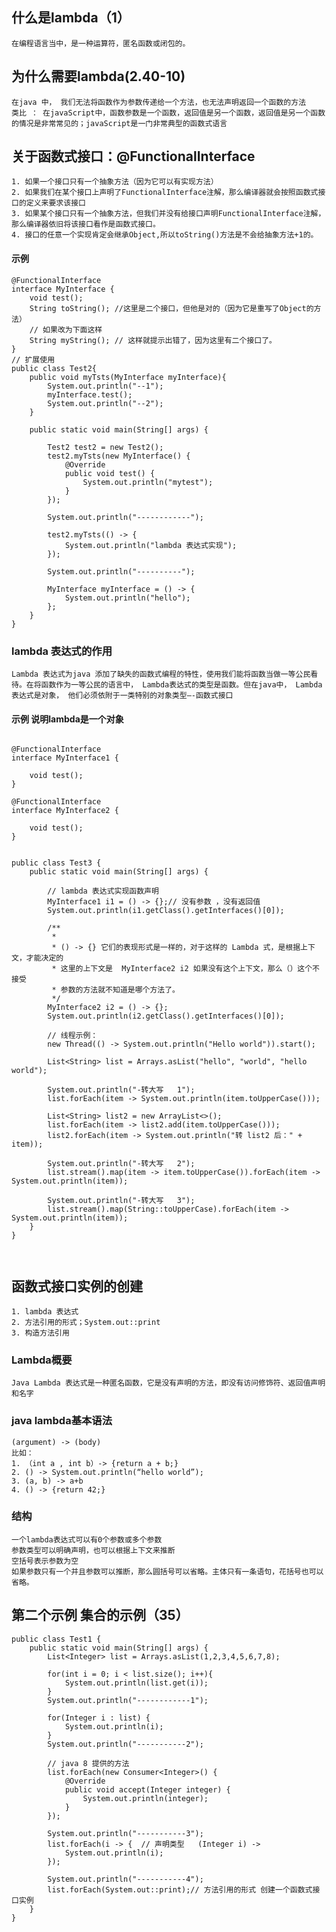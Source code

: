 ## 什么是lambda（1）
    在编程语言当中，是一种运算符，匿名函数或闭包的。

## 为什么需要lambda(2.40-10)
    在java 中， 我们无法将函数作为参数传递给一个方法，也无法声明返回一个函数的方法
    类比 ： 在javaScript中，函数参数是一个函数，返回值是另一个函数，返回值是另一个函数的情况是非常常见的；javaScript是一门非常典型的函数式语言

## 关于函数式接口：@FunctionalInterface
    1. 如果一个接口只有一个抽象方法（因为它可以有实现方法）
    2. 如果我们在某个接口上声明了FunctionalInterface注解，那么编译器就会按照函数式接口的定义来要求该接口
    3. 如果某个接口只有一个抽象方法，但我们并没有给接口声明FunctionalInterface注解，那么编译器依旧将该接口看作是函数式接口。
    4. 接口的任意一个实现肯定会继承Object,所以toString()方法是不会给抽象方法+1的。

#### 示例
```
@FunctionalInterface
interface MyInterface {
    void test();
    String toString(); //这里是二个接口，但他是对的（因为它是重写了Object的方法）
    // 如果改为下面这样
    String myString(); // 这样就提示出错了，因为这里有二个接口了。
}
// 扩展使用
public class Test2{
    public void myTsts(MyInterface myInterface){
        System.out.println("--1");
        myInterface.test();
        System.out.println("--2");
    }

    public static void main(String[] args) {

        Test2 test2 = new Test2();
        test2.myTsts(new MyInterface() {
            @Override
            public void test() {
                System.out.println("mytest");
            }
        });

        System.out.println("------------");

        test2.myTsts(() -> {
            System.out.println("lambda 表达式实现");
        });

        System.out.println("----------");

        MyInterface myInterface = () -> {
            System.out.println("hello");
        };
    }
}
```

### lambda 表达式的作用
    Lambda 表达式为java 添加了缺失的函数式编程的特性，使用我们能将函数当做一等公民看待。在将函数作为一等公民的语言中， Lambda表达式的类型是函数。但在java中， Lambda表达式是对象， 他们必须依附于一类特别的对象类型—-函数式接口

#### 示例 说明lambda是一个对象
```

@FunctionalInterface
interface MyInterface1 {

    void test();
}

@FunctionalInterface
interface MyInterface2 {

    void test();
}


public class Test3 {
    public static void main(String[] args) {

        // lambda 表达式实现函数声明
        MyInterface1 i1 = () -> {};// 没有参数 ，没有返回值
        System.out.println(i1.getClass().getInterfaces()[0]);

        /**
         * 
         * () -> {} 它们的表现形式是一样的，对于这样的 Lambda 式，是根据上下文，才能决定的
         * 这里的上下文是  MyInterface2 i2 如果没有这个上下文，那么（）这个不接受
         * 参数的方法就不知道是哪个方法了。
         */
        MyInterface2 i2 = () -> {};
        System.out.println(i2.getClass().getInterfaces()[0]);

        // 线程示例：
        new Thread(() -> System.out.println("Hello world")).start();

        List<String> list = Arrays.asList("hello", "world", "hello world");

        System.out.println("-转大写   1");
        list.forEach(item -> System.out.println(item.toUpperCase()));

        List<String> list2 = new ArrayList<>();
        list.forEach(item -> list2.add(item.toUpperCase()));
        list2.forEach(item -> System.out.println("转 list2 后：" + item));

        System.out.println("-转大写   2");
        list.stream().map(item -> item.toUpperCase()).forEach(item -> System.out.println(item));

        System.out.println("-转大写   3");
        list.stream().map(String::toUpperCase).forEach(item -> System.out.println(item));
    }
}



```

## 函数式接口实例的创建
    1. lambda 表达式 
    2. 方法引用的形式；System.out::print
    3. 构造方法引用


### Lambda概要
    Java Lambda 表达式是一种匿名函数，它是没有声明的方法，即没有访问修饰符、返回值声明和名字


### java lambda基本语法
    (argument) -> (body)
    比如：
    1. （int a , int b）-> {return a + b;}
    2. () -> System.out.println(“hello world”);
    3. (a, b) -> a+b
    4. () -> {return 42;}

### 结构
    一个lambda表达式可以有0个参数或多个参数
    参数类型可以明确声明，也可以根据上下文来推断
    空括号表示参数为空
    如果参数只有一个并且参数可以推断，那么圆括号可以省略。主体只有一条语句，花括号也可以省略。

## 第二个示例   集合的示例（35）
```
public class Test1 {
    public static void main(String[] args) {
        List<Integer> list = Arrays.asList(1,2,3,4,5,6,7,8);
        
        for(int i = 0; i < list.size(); i++){
            System.out.println(list.get(i));
        }
        System.out.println("------------1");
        
        for(Integer i : list) {
            System.out.println(i);
        }
        System.out.println("-----------2");

        // java 8 提供的方法
        list.forEach(new Consumer<Integer>() {
            @Override
            public void accept(Integer integer) {
                System.out.println(integer);
            }
        });

        System.out.println("-----------3");
        list.forEach(i -> {  // 声明类型   (Integer i) -> 
            System.out.println(i);
        });

        System.out.println("-----------4");
        list.forEach(System.out::print);// 方法引用的形式 创建一个函数式接口实例
    }
}
```